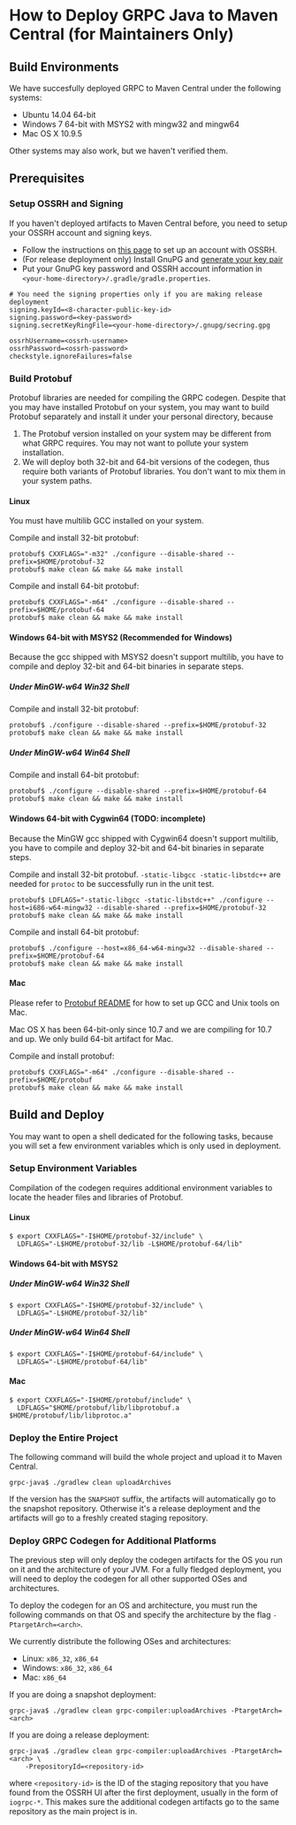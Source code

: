How to Deploy GRPC Java to Maven Central (for Maintainers Only)
===============================================================

Build Environments
------------------
We have succesfully deployed GRPC to Maven Central under the following systems:
- Ubuntu 14.04 64-bit
- Windows 7 64-bit with MSYS2 with mingw32 and mingw64
- Mac OS X 10.9.5

Other systems may also work, but we haven't verified them.

Prerequisites
-------------

### Setup OSSRH and Signing

If you haven't deployed artifacts to Maven Central before, you need to setup
your OSSRH account and signing keys.
- Follow the instructions on [this
  page](http://central.sonatype.org/pages/ossrh-guide.html) to set up an
  account with OSSRH.
- (For release deployment only) Install GnuPG and [generate your key
  pair](https://www.gnupg.org/documentation/howtos.html)
- Put your GnuPG key password and OSSRH account information in
  ``<your-home-directory>/.gradle/gradle.properties``.

```
# You need the signing properties only if you are making release deployment
signing.keyId=<8-character-public-key-id>
signing.password=<key-password>
signing.secretKeyRingFile=<your-home-directory>/.gnupg/secring.gpg

ossrhUsername=<ossrh-username>
ossrhPassword=<ossrh-password>
checkstyle.ignoreFailures=false
```

### Build Protobuf
Protobuf libraries are needed for compiling the GRPC codegen. Despite that you
may have installed Protobuf on your system, you may want to build Protobuf
separately and install it under your personal directory, because

1. The Protobuf version installed on your system may be different from what
   GRPC requires. You may not want to pollute your system installation.
2. We will deploy both 32-bit and 64-bit versions of the codegen, thus require
   both variants of Protobuf libraries. You don't want to mix them in your
   system paths.


#### Linux
You must have multilib GCC installed on your system.

Compile and install 32-bit protobuf:
```
protobuf$ CXXFLAGS="-m32" ./configure --disable-shared --prefix=$HOME/protobuf-32
protobuf$ make clean && make && make install
```

Compile and install 64-bit protobuf:
```
protobuf$ CXXFLAGS="-m64" ./configure --disable-shared --prefix=$HOME/protobuf-64
protobuf$ make clean && make && make install
```


#### Windows 64-bit with MSYS2 (Recommended for Windows)
Because the gcc shipped with MSYS2 doesn't support multilib, you have to
compile and deploy 32-bit and 64-bit binaries in separate steps.

##### Under MinGW-w64 Win32 Shell
Compile and install 32-bit protobuf:
```
protobuf$ ./configure --disable-shared --prefix=$HOME/protobuf-32
protobuf$ make clean && make && make install
```

##### Under MinGW-w64 Win64 Shell
Compile and install 64-bit protobuf:
```
protobuf$ ./configure --disable-shared --prefix=$HOME/protobuf-64
protobuf$ make clean && make && make install
```


#### Windows 64-bit with Cygwin64 (TODO: incomplete)
Because the MinGW gcc shipped with Cygwin64 doesn't support multilib, you have
to compile and deploy 32-bit and 64-bit binaries in separate steps.

Compile and install 32-bit protobuf. ``-static-libgcc -static-libstdc++`` are
needed for ``protoc`` to be successfully run in the unit test.
```
protobuf$ LDFLAGS="-static-libgcc -static-libstdc++" ./configure --host=i686-w64-mingw32 --disable-shared --prefix=$HOME/protobuf-32
protobuf$ make clean && make && make install
```

Compile and install 64-bit protobuf:
```
protobuf$ ./configure --host=x86_64-w64-mingw32 --disable-shared --prefix=$HOME/protobuf-64
protobuf$ make clean && make && make install
```


#### Mac
Please refer to [Protobuf
README](https://github.com/google/protobuf/blob/master/README.md) for how to
set up GCC and Unix tools on Mac.

Mac OS X has been 64-bit-only since 10.7 and we are compiling for 10.7 and up.
We only build 64-bit artifact for Mac.

Compile and install protobuf:
```
protobuf$ CXXFLAGS="-m64" ./configure --disable-shared --prefix=$HOME/protobuf
protobuf$ make clean && make && make install
```

Build and Deploy
----------------
You may want to open a shell dedicated for the following tasks, because you
will set a few environment variables which is only used in deployment.


### Setup Environment Variables

Compilation of the codegen requires additional environment variables to locate
the header files and libraries of Protobuf.

#### Linux
```
$ export CXXFLAGS="-I$HOME/protobuf-32/include" \
  LDFLAGS="-L$HOME/protobuf-32/lib -L$HOME/protobuf-64/lib"
```

#### Windows 64-bit with MSYS2

##### Under MinGW-w64 Win32 Shell

```
$ export CXXFLAGS="-I$HOME/protobuf-32/include" \
  LDFLAGS="-L$HOME/protobuf-32/lib"
```

##### Under MinGW-w64 Win64 Shell
```
$ export CXXFLAGS="-I$HOME/protobuf-64/include" \
  LDFLAGS="-L$HOME/protobuf-64/lib"
```


#### Mac
```
$ export CXXFLAGS="-I$HOME/protobuf/include" \
  LDFLAGS="$HOME/protobuf/lib/libprotobuf.a $HOME/protobuf/lib/libprotoc.a"
```



### Deploy the Entire Project

The following command will build the whole project and upload it to Maven
Central.
```
grpc-java$ ./gradlew clean uploadArchives
```

If the version has the ``SNAPSHOT`` suffix, the artifacts will automatically
go to the snapshot repository. Otherwise it's a release deployment and the
artifacts will go to a freshly created staging repository.


### Deploy GRPC Codegen for Additional Platforms
The previous step will only deploy the codegen artifacts for the OS you run on
it and the architecture of your JVM. For a fully fledged deployment, you will
need to deploy the codegen for all other supported OSes and architectures.

To deploy the codegen for an OS and architecture, you must run the following
commands on that OS and specify the architecture by the flag ``-PtargetArch=<arch>``.

We currently distribute the following OSes and architectures:
- Linux: ``x86_32``, ``x86_64``
- Windows: ``x86_32``, ``x86_64``
- Mac: ``x86_64``

If you are doing a snapshot deployment:
```
grpc-java$ ./gradlew clean grpc-compiler:uploadArchives -PtargetArch=<arch>
```

If you are doing a release deployment:
```
grpc-java$ ./gradlew clean grpc-compiler:uploadArchives -PtargetArch=<arch> \
    -PrepositoryId=<repository-id>
```
where ``<repository-id>`` is the ID of the staging repository that you have
found from the OSSRH UI after the first deployment, usually in the form of
``iogrpc-*``. This makes sure the additional codegen artifacts go to the same
repository as the main project is in.

